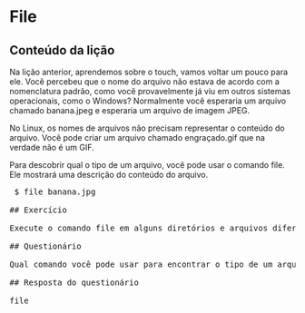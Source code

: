 # File

## Conteúdo da lição

Na lição anterior, aprendemos sobre o touch, vamos voltar um pouco para ele. Você percebeu que o nome do arquivo não estava de acordo com a nomenclatura padrão, como você provavelmente já viu em outros sistemas operacionais, como o Windows? Normalmente você esperaria um arquivo chamado banana.jpeg e esperaria um arquivo de imagem JPEG.

No Linux, os nomes de arquivos não precisam representar o conteúdo do arquivo. Você pode criar um arquivo chamado engraçado.gif que na verdade não é um GIF.

Para descobrir qual o tipo de um arquivo, você pode usar o comando file. Ele mostrará uma descrição do conteúdo do arquivo.

<pre> $ file banana.jpg </ pre>

## Exercício

Execute o comando file em alguns diretórios e arquivos diferentes e observe a saída.

## Questionário

Qual comando você pode usar para encontrar o tipo de um arquivo?

## Resposta do questionário

file
